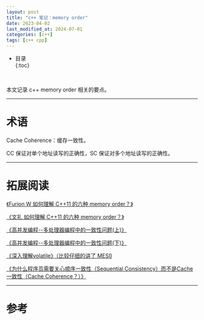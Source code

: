 ```yaml
---
layout: post
title: "c++ 笔记：memory order"
date: 2023-04-02
last_modified_at: 2024-07-01
categories: [c++]
tags: [c++ cpp]
---
```


* 目录  
{:toc}
<br/>

本文记录 c++ memory order 相关的要点。  

---

# 术语

Cache Coherence：缓存一致性。    

CC 保证对单个地址读写的正确性，SC 保证对多个地址读写的正确性。    

---

# 拓展阅读

[《Furion W 如何理解 C++11 的六种 memory order？》](https://www.zhihu.com/question/24301047/answer/83422523)       

[《文礼 如何理解 C++11 的六种 memory order？》](https://www.zhihu.com/question/24301047/answer/1193956492)     

[《高并发编程--多处理器编程中的一致性问题(上)》](https://zhuanlan.zhihu.com/p/48157076)     

[《高并发编程--多处理器编程中的一致性问题(下)》](https://zhuanlan.zhihu.com/p/48161056)   

[《深入理解volatile》（比较仔细的讲了 MESI) ](https://zhuanlan.zhihu.com/p/397640787)      

[《为什么程序员需要关心顺序一致性（Sequential Consistency）而不是Cache一致性（Cache Coherence？）》](https://www.parallellabs.com/2010/03/06/why-should-programmer-care-about-sequential-consistency-rather-than-cache-coherence/)

---

# 参考